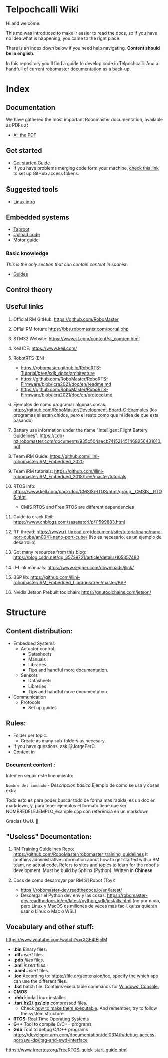 # Telpochcalli Wiki

Hi and welcome. 

This md was introduced to make ir easier to read the docs, so if you have no idea what is happening, you came to the right place.

There is an index down below if you need help navigating. **Content should be in english.**

In this repository you'll find a guide to develop code in Telpochcalli. And a handfull of current robomaster documentation as a back-up.

# Index

## Documentation 
We have gathered the most important Robomaster documentation, available as PDFs at
- [All the PDF](PDFs)
  

## Get started 
- [Get started Guide](docGuide)
- If you have problems merging code form your machine, [check this link](https://docs.github.com/en/github/authenticating-to-github/keeping-your-account-and-data-secure/creating-a-personal-access-token) to set up GitHub access tokens.

## Suggested tools

- [Linux intro](Tools/Linux4Noobs.md)


## Embedded systems
- [Taproot](Embedded%20Systems/Taproot.md)
- [Upload code](Embedded%20Systems/GuideEmbeddedSystems.md)
- [Motor guide](Embedded%20Systems/Motors/Motors.md)

### Basic knowledge
*This is the only section that can contain content in spanish*
- [Guides](Guides)

## Control theory


## Useful links

1. Official RM GitHub: https://github.com/RoboMaster
1. Offial RM forum: https://bbs.robomaster.com/portal.php

1. STM32 Website: https://www.st.com/content/st_com/en.html
1. Keil IDE: https://www.keil.com/

1. RobotRTS (EN): 
    * https://robomaster.github.io/RoboRTS-Tutorial/#/en/sdk_docs/architecture
    * https://github.com/RoboMaster/RoboRTS-Firmware/blob/icra2021/doc/en/readme.md
    * https://github.com/RoboMaster/RoboRTS-Firmware/blob/icra2021/doc/en/protocol.md
1. Ejemplos de como programar algunas cosas: https://github.com/RoboMaster/Development-Board-C-Examples (los programas si estan chidos, pero el resto como que ni idea de que esta pasando)

1. Battery use information under the name "Intelligent Flight Battery Guidelines": https://cdn-hz.robomaster.com/documents/935c504aecb741521451469256431010.pdf

1. Team iRM Guide: https://github.com/illini-robomaster/iRM_Embedded_2020
1. Team iRM tutorials: https://github.com/illini-robomaster/iRM_Embedded_2018/tree/master/tutorials
1. RTOS info: https://www.keil.com/pack/doc/CMSIS/RTOS/html/group__CMSIS__RTOS.html
    * CMIS RTOS and Free RTOS are different dependencies 
1. Guide to crack Keil: https://www.cnblogs.com/sasasatori/p/11599883.html
1. RT-thread: https://www.rt-thread.org/document/site/tutorial/nano/nano-port-cube/an0041-nano-port-cube/ (No es necesario, es un ejemplo de desarrollo)
1. Got many resources from this blog: https://blog.csdn.net/qq_35739721/article/details/105357480
1. J-Link manuals: https://www.segger.com/downloads/jlink/
1. BSP lib: https://github.com/illini-robomaster/iRM_Embedded_Libraries/tree/master/BSP

1. Nvidia Jetson Prebuilt toolchain: https://gnutoolchains.com/jetson/

# Structure

## Content distribution:
- Embedded Systems
    - Actuator control.
        - Datasheets
        - Manuals
        - Libraries
        - Tips and handful more documentation.
    - Sensors
        - Datasheets
        - Libreries
        - Tips and handful more documentation.
- Communication
    - Protocols
        - Set up guides
        
## Rules:

- Folder per topic.
  - Create as many sub-folders as necesary.
- If you have questions, ask @JorgePerC.
- Content in

### Document content :

Intenten seguir este lineamiento:

`Nombre del comando` - *Descripcion basica* Ejemplo de como se usa y cosas extra

Todo esto es para poder buscar todo de forma mas rapida, es un doc en markdown, y, para tener ejemplos el formato tiene que ser NOMBREDELEJEMPLO_example.cpp con referencia en un markdown

Gracias UwU. 🐉

## "Useless" Documentation:
1. RM Training Guidelines Repo:
    https://github.com/RoboMaster/robomaster_training_guidelines
    It contains administrative information about how to get started with a RM team, no actual code. Refers to sites and topics to learn for the robot's development. 
    Must be build by Sphinx (Python). Written in **Chinese**  

1. Docs de como desarroyar par RM S1 Robot (Toy): 
    * https://robomaster-dev.readthedocs.io/en/latest/
    * Descargar el Python dev env y las cosas: https://robomaster-dev.readthedocs.io/en/latest/python_sdk/installs.html (no por nada, pero Linux y MacOS es millones de veces mas facil, quiza quieran usar o Linux o Mac o WSL)

## Vocabulary and other stuff:
https://www.youtube.com/watch?v=rXGE4tEj5IM


* **.bin** Binary files. 
* **.dll** _insert_ files. 
* **.pdb** _files_ files. 
* **.xml** _insert_ files. 
* **.xaml** _insert_ files. 
* **.ioc** According to: https://file.org/extension/ioc, specify the which app can use the different files. 
* **.bat** batch file. Contains executable commands for [Windows' Console.](https://www.computerhope.com/jargon/b/batchfil.htm) 
* **CMOS** 
* **.deb** kinda Linux installer.
* **.tar/.bz2/.gz/.zip** compressed files. 
    * Check [how to make them executable](https://askubuntu.com/questions/25961/how-do-i-install-a-tar-gz-or-tar-bz2-file). And remember, try to follow the system structure!   
* **RTOS:** Real Time Operating Systems
* **G++** Tool to compile C/C++ programs
* **Gdb** Tool to debug C/C++ programs
https://developer.arm.com/documentation/ddi0314/h/debug-access-port/swj-dp/jtag-and-swd-interface

https://www.freertos.org/FreeRTOS-quick-start-guide.html
